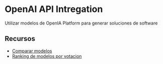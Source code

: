 # OpenAI API Intregation

Utilizar modelos de OpenIA Platform para generar soluciones de software 

## Recursos
- [Comparar modelos](https://ai-sdk.dev/playground)
- [Ranking de modelos por votacion](https://lmarena.ai/leaderboard)
